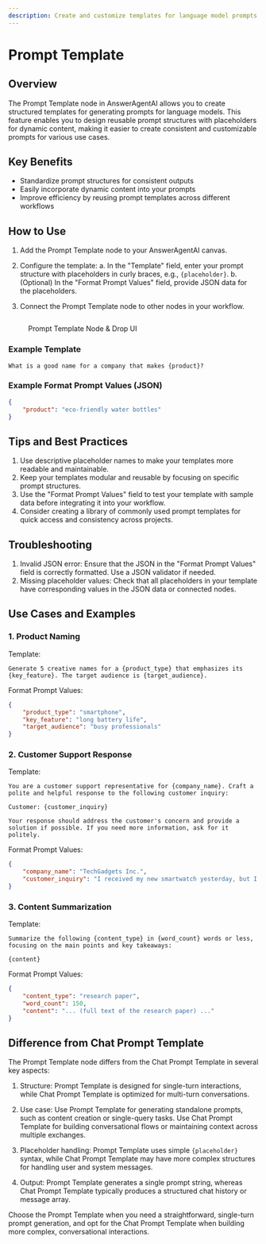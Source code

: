 ```yaml
---
description: Create and customize templates for language model prompts
---
```


# Prompt Template

## Overview

The Prompt Template node in AnswerAgentAI allows you to create structured templates for generating prompts for language models. This feature enables you to design reusable prompt structures with placeholders for dynamic content, making it easier to create consistent and customizable prompts for various use cases.

## Key Benefits

-   Standardize prompt structures for consistent outputs
-   Easily incorporate dynamic content into your prompts
-   Improve efficiency by reusing prompt templates across different workflows

## How to Use

1. Add the Prompt Template node to your AnswerAgentAI canvas.
2. Configure the template:
   a. In the "Template" field, enter your prompt structure with placeholders in curly braces, e.g., `{placeholder}`.
   b. (Optional) In the "Format Prompt Values" field, provide JSON data for the placeholders.

3. Connect the Prompt Template node to other nodes in your workflow.

<!-- TODO: Screenshot of the Prompt Template node configuration panel -->
<figure><img src="/.gitbook/assets/screenshots/prompt.png" alt="" /><figcaption><p> Prompt Template Node &#x26; Drop UI</p></figcaption></figure>

### Example Template

```
What is a good name for a company that makes {product}?
```

### Example Format Prompt Values (JSON)

```json
{
    "product": "eco-friendly water bottles"
}
```

## Tips and Best Practices

1. Use descriptive placeholder names to make your templates more readable and maintainable.
2. Keep your templates modular and reusable by focusing on specific prompt structures.
3. Use the "Format Prompt Values" field to test your template with sample data before integrating it into your workflow.
4. Consider creating a library of commonly used prompt templates for quick access and consistency across projects.

## Troubleshooting

1. Invalid JSON error: Ensure that the JSON in the "Format Prompt Values" field is correctly formatted. Use a JSON validator if needed.
2. Missing placeholder values: Check that all placeholders in your template have corresponding values in the JSON data or connected nodes.

## Use Cases and Examples

### 1. Product Naming

Template:

```
Generate 5 creative names for a {product_type} that emphasizes its {key_feature}. The target audience is {target_audience}.
```

Format Prompt Values:

```json
{
    "product_type": "smartphone",
    "key_feature": "long battery life",
    "target_audience": "busy professionals"
}
```

### 2. Customer Support Response

Template:

```
You are a customer support representative for {company_name}. Craft a polite and helpful response to the following customer inquiry:

Customer: {customer_inquiry}

Your response should address the customer's concern and provide a solution if possible. If you need more information, ask for it politely.
```

Format Prompt Values:

```json
{
    "company_name": "TechGadgets Inc.",
    "customer_inquiry": "I received my new smartwatch yesterday, but I can't figure out how to pair it with my phone. Can you help?"
}
```

### 3. Content Summarization

Template:

```
Summarize the following {content_type} in {word_count} words or less, focusing on the main points and key takeaways:

{content}
```

Format Prompt Values:

```json
{
    "content_type": "research paper",
    "word_count": 150,
    "content": "... (full text of the research paper) ..."
}
```

## Difference from Chat Prompt Template

The Prompt Template node differs from the Chat Prompt Template in several key aspects:

1. Structure: Prompt Template is designed for single-turn interactions, while Chat Prompt Template is optimized for multi-turn conversations.

2. Use case: Use Prompt Template for generating standalone prompts, such as content creation or single-query tasks. Use Chat Prompt Template for building conversational flows or maintaining context across multiple exchanges.

3. Placeholder handling: Prompt Template uses simple `{placeholder}` syntax, while Chat Prompt Template may have more complex structures for handling user and system messages.

4. Output: Prompt Template generates a single prompt string, whereas Chat Prompt Template typically produces a structured chat history or message array.

Choose the Prompt Template when you need a straightforward, single-turn prompt generation, and opt for the Chat Prompt Template when building more complex, conversational interactions.
